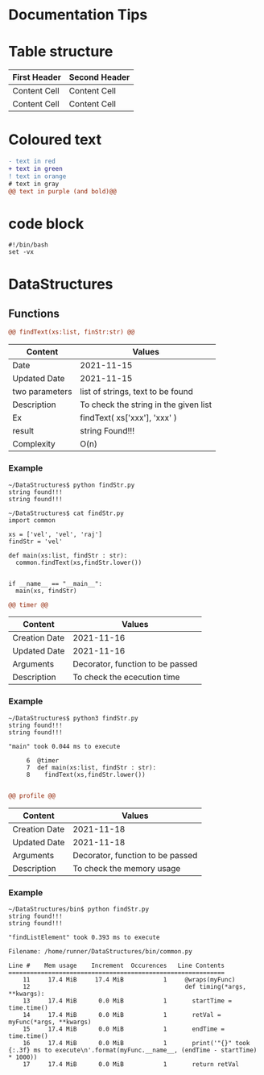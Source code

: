 # Documentation Tips

# Table structure
| First Header  | Second Header |
| ------------- | ------------- |
| Content Cell  | Content Cell  |
| Content Cell  | Content Cell  |

 # Coloured text 

```diff
- text in red
+ text in green
! text in orange
# text in gray
@@ text in purple (and bold)@@
```

# code block

```
#!/bin/bash
set -vx
```


# DataStructures

## Functions 
``` diff
@@ findText(xs:list, finStr:str) @@
```


| Content           | Values                                                                                  |
| ----------------- | --------------------------------------------------------------------------------------- |
| Date              |       2021-11-15                                                                        |
| Updated Date      |       2021-11-15                                                                        |
| two parameters    |       list of strings, text to be found                                                 |
| Description       |       To check the string in the given list                                             |
| Ex                |       findText( xs['xxx'], 'xxx' )                                                      |
| result            |       string Found!!!                                                                   |
| Complexity        |       O(n)                                                                              |


### Example

```
~/DataStructures$ python findStr.py 
string found!!!
string found!!!

~/DataStructures$ cat findStr.py 
import common

xs = ['vel', 'vel', 'raj']
findStr = 'vel'

def main(xs:list, findStr : str):
  common.findText(xs,findStr.lower())
  

if __name__ == "__main__":
  main(xs, findStr)
  ```

``` diff
@@ timer @@
```


| Content           | Values                                                                                  |
| ----------------- | --------------------------------------------------------------------------------------- |
| Creation Date     |       2021-11-16                                                                        |
| Updated Date      |       2021-11-16                                                                        |
| Arguments         |       Decorator, function to be passed                                                  |
| Description       |       To check the ececution time                                                       |




### Example

```
~/DataStructures$ python3 findStr.py 
string found!!!
string found!!!

"main" took 0.044 ms to execute

     6  @timer
     7  def main(xs:list, findStr : str):
     8    findText(xs,findStr.lower())  
     
  ```

``` diff
@@ profile @@
```


| Content           | Values                                                                                  |
| ----------------- | --------------------------------------------------------------------------------------- |
| Creation Date     |       2021-11-18                                                                        |
| Updated Date      |       2021-11-18                                                                        |
| Arguments         |       Decorator, function to be passed                                                  |
| Description       |       To check the memory usage                                                         |




### Example

```
~/DataStructures/bin$ python findStr.py 
string found!!!
string found!!!

"findListElement" took 0.393 ms to execute

Filename: /home/runner/DataStructures/bin/common.py

Line #    Mem usage    Increment  Occurences   Line Contents
============================================================
    11     17.4 MiB     17.4 MiB           1     @wraps(myFunc)
    12                                           def timing(*args, **kwargs):
    13     17.4 MiB      0.0 MiB           1       startTime = time.time()
    14     17.4 MiB      0.0 MiB           1       retVal = myFunc(*args, **kwargs)
    15     17.4 MiB      0.0 MiB           1       endTime = time.time()
    16     17.4 MiB      0.0 MiB           1       print('"{}" took {:.3f} ms to execute\n'.format(myFunc.__name__, (endTime - startTime) * 1000))
    17     17.4 MiB      0.0 MiB           1       return retVal
  ```

